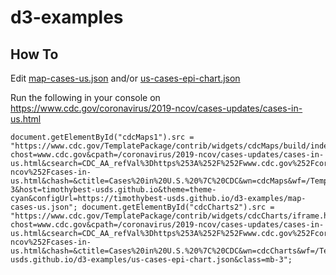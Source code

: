 # d3-examples

## How To

Edit [map-cases-us.json](map-cases-us.json) and/or [us-cases-epi-chart.json](us-cases-epi-chart.json)

Run the following in your console on https://www.cdc.gov/coronavirus/2019-ncov/cases-updates/cases-in-us.html
```
document.getElementById("cdcMaps1").src = "https://www.cdc.gov/TemplatePackage/contrib/widgets/cdcMaps/build/index.html?chost=www.cdc.gov&cpath=/coronavirus/2019-ncov/cases-updates/cases-in-us.html&csearch=CDC_AA_refVal%3Dhttps%253A%252F%252Fwww.cdc.gov%252Fcoronavirus%252F2019-ncov%252Fcases-in-us.html&chash=&ctitle=Cases%20in%20U.S.%20%7C%20CDC&wn=cdcMaps&wf=/TemplatePackage/contrib/widgets/cdcMaps/build/&wid=cdcMaps1&mMode=widget&mPage=&mChannel=&class=mb-3&host=timothybest-usds.github.io&theme=theme-cyan&configUrl=https://timothybest-usds.github.io/d3-examples/map-cases-us.json"; document.getElementById("cdcCharts2").src = "https://www.cdc.gov/TemplatePackage/contrib/widgets/cdcCharts/iframe.html?chost=www.cdc.gov&cpath=/coronavirus/2019-ncov/cases-updates/cases-in-us.html&csearch=CDC_AA_refVal%3Dhttps%253A%252F%252Fwww.cdc.gov%252Fcoronavirus%252F2019-ncov%252Fcases-in-us.html&chash=&ctitle=Cases%20in%20U.S.%20%7C%20CDC&wn=cdcCharts&wf=/TemplatePackage/contrib/widgets/cdcCharts/&wid=cdcCharts2&mMode=widget&mPage=&mChannel=&host=www.cdc.gov&displayMode=wcms&configUrl=https://timothybest-usds.github.io/d3-examples/us-cases-epi-chart.json&class=mb-3";
```
